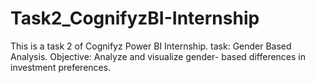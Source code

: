 # Task2_CognifyzBI-Internship
This is a task 2 of Cognifyz Power BI Internship. task: Gender Based Analysis. Objective: Analyze and visualize gender-
based differences in investment preferences.
